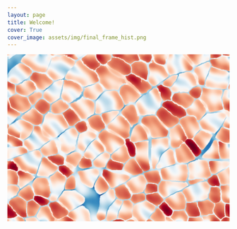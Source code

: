 ```yaml
---
layout: page
title: Welcome!
cover: True
cover_image: assets/img/final_frame_hist.png
---
```


![Full-width image](assets/img/final_frame_hist.png)



